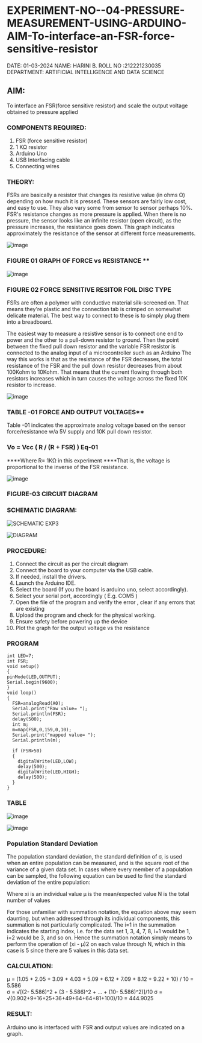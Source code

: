 # EXPERIMENT-NO--04-PRESSURE-MEASUREMENT-USING-ARDUINO-AIM-To-interface-an-FSR-force-sensitive-resistor

DATE: 01-03-2024
NAME: HARINI B.
ROLL NO :212221230035
DEPARTMENT: ARTIFICIAL INTELLIGENCE AND DATA SCIENCE

## AIM: 
To interface an FSR(force sensitive resistor) and scale the output voltage obtained to pressure applied 
 
### COMPONENTS REQUIRED:
1.	FSR  (force sensitive resistor)
2.	1 KΩ resistor 
3.	Arduino Uno 
4.	USB Interfacing cable 
5.	Connecting wires 


### THEORY: 
FSRs are basically a resistor that changes its resistive value (in ohms Ω) depending on how much it is pressed. These sensors are fairly low cost, and easy to use. They also vary some from sensor to sensor perhaps 10%. FSR's resistance changes as more pressure is applied. When there is no pressure, the sensor looks like an infinite resistor (open circuit), as the pressure increases, the resistance goes down. This graph indicates approximately the resistance of the sensor at different force measurements.
 

![image](https://user-images.githubusercontent.com/36288975/163532939-d6888ae1-4068-4d83-86a7-fc4c32d5179e.png)

### FIGURE 01 GRAPH OF FORCE vs RESISTANCE **

![image](https://user-images.githubusercontent.com/36288975/163532957-82d57567-a1c3-48c5-8a87-7ea66d6fca49.png)

### FIGURE 02 FORCE SENSITIVE RESITOR FOIL DISC TYPE  

FSRs are often a polymer with conductive material silk-screened on. That means they're plastic and the connection tab is crimped on somewhat delicate material. The best way to connect to these is to simply plug them into a breadboard.

The easiest way to measure a resistive sensor is to connect one end to power and the other to a pull-down resistor to ground. Then the point between the fixed pull down resistor and the variable FSR resistor is connected to the analog input of a microcontroller such as an Arduino The way this works is that as the resistance of the FSR decreases, the total resistance of the FSR and the pull down resistor decreases from about 100Kohm to 10Kohm. That means that the current flowing through both resistors increases which in turn causes the voltage across the fixed 10K resistor to increase.

 ![image](https://user-images.githubusercontent.com/36288975/163532972-2b909551-12c9-485d-adb1-d1e988d557bd.png)

### TABLE -01 FORCE AND OUTPUT VOLTAGES**
	
  Table -01 indicates the approximate analog voltage based on the sensor force/resistance w/a 5V supply and 10K pull down resistor.

### Vo = Vcc ( R / (R + FSR) )								Eq-01

****Where R= 1KΩ in this experiment 
****That is, the voltage is proportional to the inverse of the FSR resistance.


![image](https://user-images.githubusercontent.com/36288975/163532979-a2a5cb5c-f495-442c-843e-bebb82737a35.png)

### FIGURE-03 CIRCUIT DIAGRAM

### SCHEMATIC DIAGRAM:
![SCHEMATIC EXP3](https://github.com/HariniBaskar/EXPERIMENT-NO--04-PRESSURE-MEASUREMENT-USING-ARDUINO-AIM-To-interface-an-FSR-force-sensitive-resist/assets/93427253/ebbec57b-647e-440d-b8e8-4e277f66fa2f)

![DIAGRAM](https://github.com/HariniBaskar/EXPERIMENT-NO--04-PRESSURE-MEASUREMENT-USING-ARDUINO-AIM-To-interface-an-FSR-force-sensitive-resist/assets/93427253/19cdef3f-ce04-41fc-934a-c0b020bb371e)

### PROCEDURE:
1.	Connect the circuit as per the circuit diagram 
2.	Connect the board to your computer via the USB cable.
3.	If needed, install the drivers.
4.	Launch the Arduino IDE.
5.	Select the board (If you the board is arduino uno, select accordingly).
6.	Select your serial port, accordingly ( E.g. COM5 )
7.	Open the file of the program  and verify the error , clear if any errors that are existing 
8.	Upload the program and check for the physical working. 
9.	Ensure safety before powering up the device 
10.	Plot the graph for the output voltage vs the resistance 


### PROGRAM 

```
int LED=7;
int FSR;
void setup()
{
pinMode(LED,OUTPUT);
Serial.begin(9600);
}
void loop()
{
  FSR=analogRead(A0);
  Serial.print("Raw value= ");
  Serial.println(FSR);
  delay(500);
  int m;
  m=map(FSR,0,159,0,10);
  Serial.print("mapped value= ");
  Serial.println(m);
  
  if (FSR>50)
  {
    digitalWrite(LED,LOW);
    delay(500);
    digitalWrite(LED,HIGH);
    delay(500);
  }
}

```

### TABLE
![image](https://github.com/HariniBaskar/EXPERIMENT-NO--04-PRESSURE-MEASUREMENT-USING-ARDUINO-AIM-To-interface-an-FSR-force-sensitive-resist/assets/93427253/357d44c8-0150-4784-a05a-8a5604ea135a)

![image](https://github.com/HariniBaskar/EXPERIMENT-NO--04-PRESSURE-MEASUREMENT-USING-ARDUINO-AIM-To-interface-an-FSR-force-sensitive-resist/assets/93427253/6d6350fc-eed0-4268-a741-a119a0c1ee5c)


### Population Standard Deviation
The population standard deviation, the standard definition of σ, is used when an entire population can be measured, and is the square root of the variance of a given data set. In cases where every member of a population can be sampled, the following equation can be used to find the standard deviation of the entire population:


Where
xi is an individual value
μ is the mean/expected value
N is the total number of values

For those unfamiliar with summation notation, the equation above may seem daunting, but when addressed through its individual components, this summation is not particularly complicated. The i=1 in the summation indicates the starting index, i.e. for the data set 1, 3, 4, 7, 8, i=1 would be 1, i=2 would be 3, and so on. Hence the summation notation simply means to perform the operation of (xi - μ)2 on each value through N, which in this case is 5 since there are 5 values in this data set.

### CALCULATION:
μ = (1.05 + 2.05 + 3.09 + 4.03 + 5.09 + 6.12 + 7.09 + 8.12 + 9.22 + 10) / 10 = 5.586        
σ = √[(2- 5.586)^2 + (3 - 5.586)^2 + ... + (10- 5.586)^2)]/10
σ = √(0.902+9+16+25+36+49+64+64+81+100)/10 = 444.9025


### RESULT:
Arduino uno is interfaced with FSR and output values are indicated on a graph.
